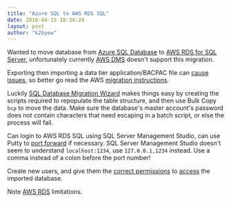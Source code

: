 ```yaml
---
title: "Azure SQL to AWS RDS SQL"
date: 2016-04-15 18:34:24
layout: post
author: "k2byew"
---
```

Wanted to move database from [Azure SQL Database](https://azure.microsoft.com/en-us/services/sql-database/) to [AWS RDS for SQL Server](https://aws.amazon.com/rds/sqlserver/), unfortunately currently [AWS DMS](https://aws.amazon.com/dms/) doesn't support this migration.


Exporting then importing a data tier application/BACPAC file can [cause issues](https://forums.aws.amazon.com/thread.jspa?messageID=446092), so better go read the AWS [migration instructions](http://docs.aws.amazon.com/AmazonRDS/latest/UserGuide/SQLServer.Procedural.Importing.html).


Luckily [SQL Database Migration Wizard](http://sqlazuremw.codeplex.com/) makes things easy by creating the scripts required to repopulate the table structure, and then use Bulk Copy `bcp` to move the data. Make sure the database's master account's password does not contain characters that need escaping in a batch script, or else the process will fail.


Can login to AWS RDS SQL using SQL Server Management Studio, can use Putty to [port forward](https://esha.zendesk.com/hc/en-us/articles/202977089-Granting-Access-to-Additional-Users-with-SQL-Server-Management-Studio) if necessary. SQL Server Management Studio doesn't seem to understand `localhost:1234`, use `127.0.0.1,1234` instead. Use a comma instead of a colon before the port number!


Create new users, and give them the [correct permissions](https://esha.zendesk.com/hc/en-us/articles/202977089-Granting-Access-to-Additional-Users-with-SQL-Server-Management-Studio) to [access](https://technet.microsoft.com/en-us/library/ms189121(v=sql.90).aspx) the imported database.


Note [AWS RDS](https://www.mssqltips.com/sqlservertip/3270/running-sql-server-databases-in-the-amazon-cloud--rds-limitations-part-2/) limitations.
